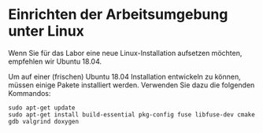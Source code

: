 # Einrichten der Arbeitsumgebung unter Linux

Wenn Sie für das Labor eine neue Linux-Installation aufsetzen möchten, empfehlen wir Ubuntu 18.04.

Um auf einer (frischen) Ubuntu 18.04 Installation entwickeln zu können, müssen einige Pakete installiert werden. Verwenden Sie dazu die folgenden Kommandos:

	sudo apt-get update ﻿
	sudo apt-get install build-essential pkg-config fuse libfuse-dev cmake gdb valgrind doxygen
